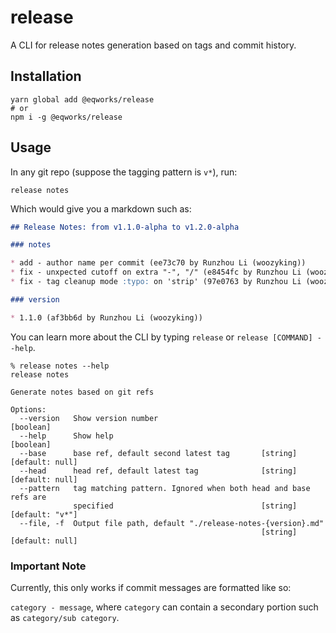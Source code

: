# release

A CLI for release notes generation based on tags and commit history.

## Installation

```shell
yarn global add @eqworks/release
# or
npm i -g @eqworks/release
```

## Usage

In any git repo (suppose the tagging pattern is `v*`), run:

```shell
release notes
```

Which would give you a markdown such as:

```md
## Release Notes: from v1.1.0-alpha to v1.2.0-alpha

### notes

* add - author name per commit (ee73c70 by Runzhou Li (woozyking))
* fix - unxpected cutoff on extra "-", "/" (e8454fc by Runzhou Li (woozyking))
* fix - tag cleanup mode :typo: on 'strip' (97e0763 by Runzhou Li (woozyking))

### version

* 1.1.0 (af3bb6d by Runzhou Li (woozyking))
```

You can learn more about the CLI by typing `release` or `release [COMMAND] --help`.

```shell
% release notes --help
release notes

Generate notes based on git refs

Options:
  --version   Show version number                                      [boolean]
  --help      Show help                                                [boolean]
  --base      base ref, default second latest tag       [string] [default: null]
  --head      head ref, default latest tag              [string] [default: null]
  --pattern   tag matching pattern. Ignored when both head and base refs are
              specified                                 [string] [default: "v*"]
  --file, -f  Output file path, default "./release-notes-{version}.md"
                                                        [string] [default: null]
```

### Important Note

Currently, this only works if commit messages are formatted like so:

`category - message`, where `category` can contain a secondary portion such as `category/sub category`.
